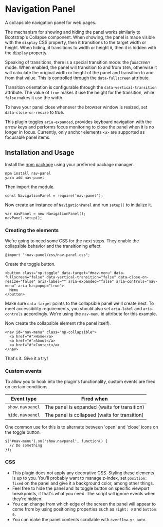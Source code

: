 # Navigation Panel
A collapsible navigation panel for web pages.

The mechanism for showing and hiding the panel works similarly to Bootstrap's Collapse component. When showing, the panel is made visible with the `display` CSS property, then it transitions to the target width or height. When hiding, it transitions to width or height `0`, then it is hidden with the `display` property.

Speaking of transitions, there is a special transition mode: the _fullscreen_ mode. When enabled, the panel will transition to and from `100%`, otherwise it will calculate the original width or height of the panel and transition to and from that value. This is controlled through the `data-fullscreen` attribute.

Transition orientation is configurable through the `data-vertical-transition` attribute. The value of `true` makes it use the height for the transition, while `false` makes it use the width.

To have your panel close whenever the browser window is resized, set `data-close-on-resize` to true.

This plugin toggles `aria-expanded`, provides keyboard navigation with the arrow keys and performs focus monitoring to close the panel when it is no longer in focus. Currently, only anchor elements `<a>` are supported as focusable panel items.

## Installation and Usage
Install the [npm package](https://www.npmjs.com/package/nav-panel) using your preferred package manager.
```
npm install nav-panel
yarn add nav-panel
```

Then import the module.
```
const NavigationPanel = require('nav-panel');
```

Now create an instance of `NavigationPanel` and run `setup()` to initialize it.
```
var navPanel = new NavigationPanel();
navPanel.setup();
```

### Creating the elements
We're going to need some CSS for the next steps. They enable the collapsible behavior and the transitioning effect.
```
@import "~nav-panel/css/nav-panel.css";
```

Create the toggle button.
```
<button class="np-toggle" data-target="#nav-menu" data-fullscreen="false" data-vertical-transition="false" data-close-on-resize="false" aria-label="" aria-expanded="false" aria-controls="nav-menu" aria-haspopup="true">
  Menu
</button>
```
Make sure `data-target` points to the collapsible panel we'll create next. To meet accessibility requirements, you should also set `aria-label` and `aria-controls` accordingly. We're using the `nav-menu` id attribute for this example.

Now create the collapsible element (the panel itself).
```
<nav id="nav-menu" class="np-collapsible">
  <a href="#">Home</a>
  <a href="#">About</a>
  <a href="#">Contact</a>
</nav>
```

That's it. Give it a try!

### Custom events
To allow you to hook into the plugin's functionality, custom events are fired on certain conditions.

| Event type      | Fired when                                    |
| --------------- | --------------------------------------------- |
| `show.navpanel` | The panel is expanded (waits for transition)  |
| `hide.navpanel` | The panel is collapsed (waits for transition) |

One common use for this is to alternate between 'open' and 'close' icons on the toggle button.

```
$('#nav-menu').on('show.navpanel', function() {
  // Do something
});
```

### CSS
- This plugin does not apply any decorative CSS. Styling these elements is up to you. You'll probably want to manage z-index, set `position: fixed` on the panel and give it a background color, among other things.
- Feel free to hide the panel and its toggle button on specific viewport breakpoints, if that's what you need. The script will ignore events when they're hidden.
- You can change from which edge of the screen the panel will appear to come from by using positioning properties such as `right: 0` and `bottom: 0`.
- You can make the panel contents scrollable with `overflow-y: auto`.

